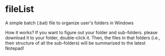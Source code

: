 # fileList
A simple batch (.bat) file to organize user's folders in Windows

How it works?
If you want to figure out your folder and sub-folders.
please download it to your folder, double-click it.
Then, the files in that folders (i.e., their structure of all the sub-folders) will be summarized to the latest Notepad!
